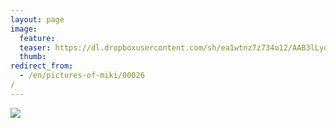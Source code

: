 ```yaml
---
layout: page
image:
  feature:
  teaser: https://dl.dropboxusercontent.com/sh/ea1wtnz7z734o12/AAB3lLyqgYMtL47Mu8DyAjxQa/mikin-kuvat/2/DSC08357-245px.jpg
  thumb:
redirect_from:
  - /en/pictures-of-miki/00026/
---
```


[![](https://dl.dropboxusercontent.com/sh/ea1wtnz7z734o12/AABIsSaKVFm5kgBgODiGSkpoa/mikin-kuvat/2/DSC08357-800px.jpg)](https://dl.dropboxusercontent.com/sh/ea1wtnz7z734o12/AADK2UAEafgMG2jq3FCigblea/mikin-kuvat/2/DSC08357.jpg)
